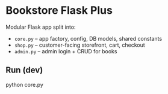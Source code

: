 ﻿# Bookstore Flask Plus

Modular Flask app split into:
- `core.py` – app factory, config, DB models, shared constants
- `shop.py` – customer-facing storefront, cart, checkout
- `admin.py` – admin login + CRUD for books

## Run (dev)
python core.py
